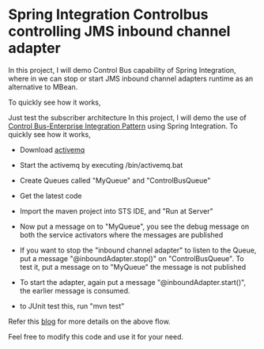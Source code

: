 Spring Integration Controlbus controlling JMS inbound channel adapter  
=====================================================================

In this project, I will demo Control Bus capability of Spring Integration, where in we can stop or start JMS inbound channel adapters runtime as an alternative to MBean. 

To quickly see how it works,

Just test the subscriber architecture
In this project, I will demo the use of [Control Bus-Enterprise Integration Pattern](http://www.eaipatterns.com/ControlBus.html) using Spring Integration. To quickly see how it works,

* Download [activemq](http://activemq.apache.org/activemq-560-release.html)
* Start the activemq by executing <Activemq home>/bin/activemq.bat
* Create Queues called "MyQueue" and "ControlBusQueue"
* Get the latest code
* Import the maven project into STS IDE, and "Run at Server"
* Now put a message on to "MyQueue", you see the debug message on both the service activators where the messages are published
* If you want to stop the "inbound channel adapter" to listen to the Queue, put a message "@inboundAdapter.stop()" on "ControlBusQueue". To test it, put a message on to "MyQueue" the message is not published
* To start the adapter, again put a message "@inboundAdapter.start()", the earlier message is consumed.

* to JUnit test this, run "mvn test"

Refer this [blog](http://krishnasblog.com/) for more details on the above flow.

Feel free to modify this code and use it for your need. 

